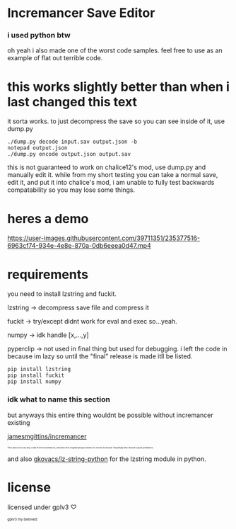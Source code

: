 # Incremancer Save Editor

### i used python btw

<p>oh yeah i also made one of the worst code samples. feel free to use as an example of flat out terrible code.</p>

# this works slightly better than when i last changed this text

<p>it sorta works. to just decompress the save so you can see inside of it, use dump.py</p>

```
./dump.py decode input.sav output.json -b
notepad output.json
./dump.py encode output.json output.sav
```

<p>this is not guaranteed to work on chalice12's mod, use dump.py and manually edit it. while from my short testing you can take a normal save, edit it, and put it into chalice's mod, i am unable to fully test backwards compatability so you may lose some things.</p>

# heres a demo

https://user-images.githubusercontent.com/39711351/235377516-6963cf74-934e-4e8e-870a-0db6eeea0d47.mp4

# requirements

you need to install lzstring and fuckit.
<p>lzstring -> decompress save file and compress it</p>

<p>fuckit -> try/except didnt work for eval and exec so...yeah.</p>

<p>numpy -> idk handle [x,...,y]</p>

<p>pyperclip -> not used in final thing but used for debugging. i left the code in because im lazy so until the "final" release is made itll be listed.</p>

```
pip install lzstring
pip install fuckit
pip install numpy
```

### idk what to name this section
but anyways this entire thing wouldnt be possible without incremancer existing

[jamesmgittins/incremancer](https://github.com/jamesmgittins/incremancer)

<p style='font-size: 5px'>This does not use any code from incremancer, and also the original project seems to not be licensed. Hopefully this doesnt cause problems.</p>

and also [gkovacs/lz-string-python](https://github.com/gkovacs/lz-string-python) for the lzstring module in python.

# license

<p>licensed under gplv3 ♡</p>

<p style='font-size: 8px'>gplv3 my beloved</p>
